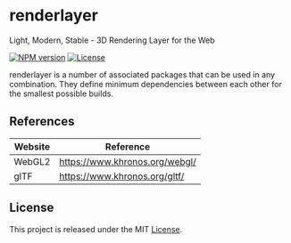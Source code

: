 # renderlayer

Light, Modern, Stable - 3D Rendering Layer for the Web

[![NPM version][npm-badge]][npm-url]
[![License][license-badge]][license-url]

renderlayer is a number of associated packages that can be used in any combination. They define minimum dependencies between each other for the smallest possible builds.

## References

| Website | Reference                      |
| ------- | ------------------------------ |
| WebGL2  | https://www.khronos.org/webgl/ |
| glTF    | https://www.khronos.org/gltf/  |

## License

This project is released under the MIT [License](LICENSE).

[npm-badge]: https://img.shields.io/npm/v/@renderlayer/renderlayer
[npm-url]: https://www.npmjs.com/package/@renderlayer/renderlayer

[license-badge]: https://img.shields.io/npm/l/renderlayer.svg?cacheSeconds=2592000
[license-url]: LICENSE
